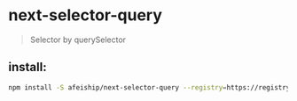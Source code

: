 # next-selector-query
> Selector by querySelector

## install:
```bash
npm install -S afeiship/next-selector-query --registry=https://registry.npm.taobao.org
```
